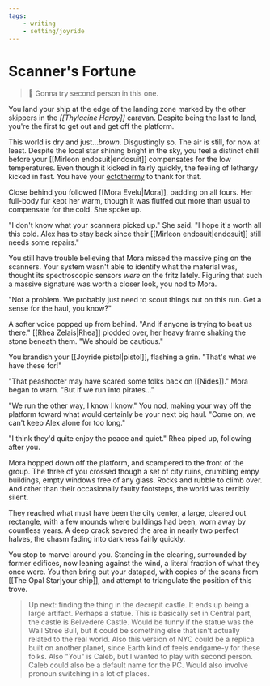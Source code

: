 ```yaml
---
tags:
    - writing
    - setting/joyride
---
```


# Scanner's Fortune

> 🤔 Gonna try second person in this one.

You land your ship at the edge of the landing zone marked by the other skippers in the _[[Thylacine Harpy]]_ caravan. Despite being the last to land, you're the first to get out and get off the platform.

This world is dry and just..._brown_. Disgustingly so. The air is still, for now at least. Despite the local star shining bright in the sky, you feel a distinct chill before your [[Mirleon endosuit|endosuit]] compensates for the low temperatures. Even though it kicked in fairly quickly, the feeling of lethargy kicked in fast. You have your [ectothermy](https://en.wikipedia.org/wiki/Ectotherm) to thank for that.

Close behind you followed [[Mora Evelu|Mora]], padding on all fours. Her full-body fur kept her warm, though it was fluffed out more than usual to compensate for the cold. She spoke up.

"I don't know what your scanners picked up." She said. "I hope it's worth all this cold. Alex has to stay back since their [[Mirleon endosuit|endosuit]] still needs some repairs."

You still have trouble believing that Mora missed the massive ping on the scanners. Your system wasn't able to identify what the material was, thought its spectroscopic sensors _were_ on the fritz lately. Figuring that such a massive signature was worth a closer look, you nod to Mora.

"Not a problem. We probably just need to scout things out on this run. Get a sense for the haul, you know?"

A softer voice popped up from behind. "And if anyone is trying to beat us there." [[Rhea Zelais|Rhea]] plodded over, her heavy frame shaking the stone beneath them. "We should be cautious."

You brandish your [[Joyride pistol|pistol]], flashing a grin. "That's what we have these for!"

"That peashooter may have scared some folks back on [[Nides]]." Mora began to warn. "But if we run into pirates..."

"We run the other way, I know I know." You nod, making your way off the platform toward what would certainly be your next big haul. "Come on, we can't keep Alex alone for too long."

"I think they'd quite enjoy the peace and quiet." Rhea piped up, following after you. 

Mora hopped down off the platform, and scampered to the front of the group. The three of you crossed though a set of city ruins, crumbling empy buildings, empty windows free of any glass. Rocks and rubble to climb over. And other than their occasionally faulty footsteps, the world was terribly silent.

They reached what must have been the city center, a large, cleared out rectangle, with a few mounds where buildings had been, worn away by countless years. A deep crack severed the area in nearly two perfect halves, the chasm fading into darkness fairly quickly.

You stop to marvel around you. Standing in the clearing, surrounded by former edifices, now leaning against the wind, a literal fraction of what they once were. You then bring out your datapad, with copies of the scans from [[The Opal Star|your ship]], and attempt to triangulate the position of this trove.

> Up next: finding the thing in the decrepit castle. It ends up being a large artifact. Perhaps a statue. This is basically set in Central part, the castle is Belvedere Castle. Would be funny if the statue was the Wall Stree Bull, but it could be something else that isn't actually related to the real world. Also this version of NYC could be a replica built on another planet, since Earth kind of feels endgame-y for these folks.
> Also "You" is Caleb, but I wanted to play with second person. Caleb could also be a default name for the PC. Would also involve pronoun switching in a lot of places.
